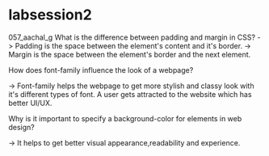 # labsession2
057_aachal_g
What is the difference between padding and margin in CSS? -> Padding is the space between the element's content and it's border. -> Margin is the space between the element's border and the next element.

How does font-family influence the look of a webpage?

-> Font-family helps the webpage to get more stylish and classy look with it's different types of font. A user gets attracted to the website which has better UI/UX.

Why is it important to specify a background-color for elements in web design?

-> It helps to get better visual appearance,readability and experience.
